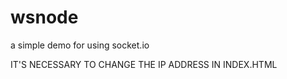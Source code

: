 wsnode
======

a simple demo for using socket.io

IT'S NECESSARY TO CHANGE THE IP ADDRESS IN INDEX.HTML
